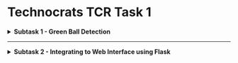 # Technocrats TCR Task 1 
<details>
  <summary><b>Subtask 1 - Green Ball Detection</b></summary><br>
  
[![Language Used](https://img.shields.io/badge/language%20used-python-orange)](https://github.com/hariketsheth/TCR_Task_1)&nbsp;&nbsp;&nbsp;&nbsp;&nbsp;&nbsp;  [![Module Integration](https://img.shields.io/badge/python--module-OpenCV-blue)](https://github.com/hariketsheth/TCR_Task_1) &nbsp;&nbsp;&nbsp;&nbsp;&nbsp;&nbsp;   [![Build Status](https://img.shields.io/badge/build-passing-green)](https://github.com/hariketsheth/TCR_Task_1)


## Description
Developed First Module that takes video feeds from the camera and detects the green ball.

## Python Modules Used:
- OpenCV 

## Implementation 
- Using cv2.VideoCapture() to get a live video capture object for the camera. 
            ```
            self.camera = cv.VideoCapture(0)
            ```
            
- Using the read() method to read the frames.
            ```
            response, frame = self.camera.read()
            ```
- Take each frame of the video
           
- Converting it from BGR to HSV color-space
           ```
            frame_hsv = cv.cvtColor(frame, cv.COLOR_BGR2HSV)
            ```
- Then, threshold the HSV image for a range of green color
            ```
            green_L_hsv = (36, 86, 6)
            ```
            ```
            green_U_hsv = (86, 255, 255)
            ```
- Extract the Green object alone.
            ```
            green_extract = cv.inRange(frame_hsv,green_L_hsv,green_U_hsv)
            ```
- Enhancing the Object mask by Image Processing - Erode() and Dilation()
            ```
            green_extract = cv.erode(green_extract, None, iterations=2)
            ```
            ```
            green_extract = cv.dilate(green_extract, None, iterations=2)
            ```
- For the contour / outline of the Green Ball, using findContours()
            ```
            boundary, hierarchy= cv.findContours(green_extract.copy(), cv.RETR_EXTERNAL,cv.CHAIN_APPROX_SIMPLE)
            ```
- Outlining the Green Object Area in the shape of a circle
            ```
            cv.circle(frame, (int(x), int(y)), int(radius),(255, 255, 255), 5)
            ```
- Using cv2.imshow() method to show the frames in the video.
            ```
            cv.imshow("window1",frame)
            ```
            ```
            cv.imshow("window2", green_extract)
            ```
- Breaking the infinite loop when the user clicks specific key 'd'.
            ```
            if cv.waitKey(1) & 0xFF == ord('d'):
            ```
</details>
<hr>
<details>
  <summary><b>Subtask 2 - Integrating to Web Interface using Flask</b></summary><br><br>
  
[![Language Used](https://img.shields.io/badge/language%20used-python-orange)](https://github.com/hariketsheth/TCR_Task_1)&nbsp;&nbsp;&nbsp;&nbsp;&nbsp;&nbsp;  [![Module Integration](https://img.shields.io/badge/python--module-OpenCV%2C%20Flask%2C%20Numpy-blue)](https://github.com/hariketsheth/TCR_Task_1)&nbsp;&nbsp;&nbsp;&nbsp;&nbsp;&nbsp;[![Build Status](https://img.shields.io/badge/build-passing-green)](https://github.com/hariketsheth/TCR_Task_1)


## Description
Used the Flask Module of Python to integrate Green Ball Detection script to a web interface

## Python Modules Used:
- OpenCV 
- Flask
- Numpy

## Implementation 
</details>
